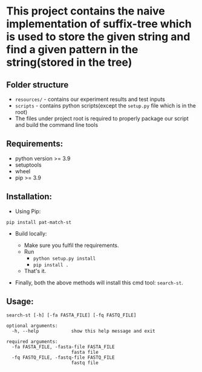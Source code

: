# This project contains the naive implementation of suffix-tree which is used to store the given string and find a given pattern in the string(stored in the tree)

## Folder structure
- `resources/` - contains our experiment results and test inputs
- `scripts` - contains python scripts(except the `setup.py` file which is in the root)
- The files under project root is required to properly package our script and build the command line tools
## Requirements:
- python version >= 3.9
- setuptools
- wheel
- pip >= 3.9

## Installation:
- Using Pip:
```commandline
pip install pat-match-st
```
- Build locally:
    - Make sure you fulfil the requirements.
    - Run 
      - `python setup.py install`
      - `pip install .`
    - That's it.
    
- Finally, both the above methods will install this cmd tool: `search-st`.

## Usage:
```commandline
search-st [-h] [-fa FASTA_FILE] [-fq FASTQ_FILE]
```


```text
optional arguments:
  -h, --help            show this help message and exit

required arguments:
  -fa FASTA_FILE, -fasta-file FASTA_FILE
                        fasta file
  -fq FASTQ_FILE, -fastq-file FASTQ_FILE
                        fastq file
```
